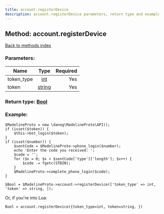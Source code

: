 ```yaml
---
title: account.registerDevice
description: account.registerDevice parameters, return type and example
---
```

## Method: account.registerDevice  
[Back to methods index](index.md)


### Parameters:

| Name     |    Type       | Required |
|----------|:-------------:|---------:|
|token\_type|[int](../types/int.md) | Yes|
|token|[string](../types/string.md) | Yes|


### Return type: [Bool](../types/Bool.md)

### Example:


```
$MadelineProto = new \danog\MadelineProto\API();
if (isset($token)) {
    $this->bot_login($token);
}
if (isset($number)) {
    $sentCode = $MadelineProto->phone_login($number);
    echo 'Enter the code you received: ';
    $code = '';
    for ($x = 0; $x < $sentCode['type']['length']; $x++) {
        $code .= fgetc(STDIN);
    }
    $MadelineProto->complete_phone_login($code);
}

$Bool = $MadelineProto->account->registerDevice(['token_type' => int, 'token' => string, ]);
```

Or, if you're into Lua:

```
Bool = account.registerDevice({token_type=int, token=string, })
```

